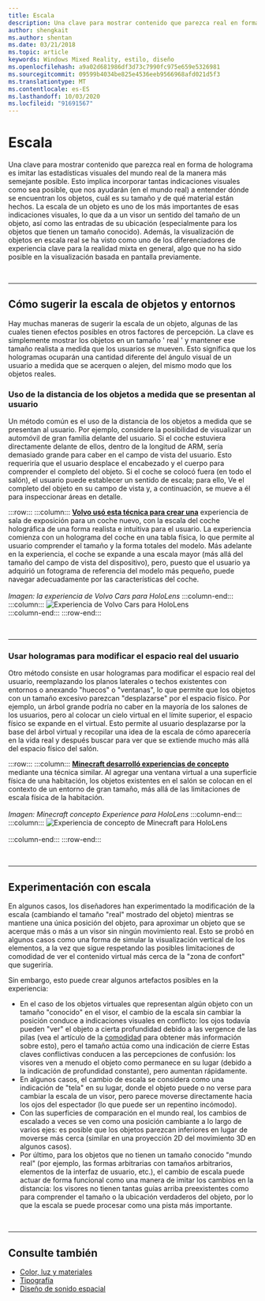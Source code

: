 ```yaml
---
title: Escala
description: Una clave para mostrar contenido que parezca real en forma de holograma es imitar las estadísticas visuales del mundo real de la manera más semejante posible.
author: shengkait
ms.author: shentan
ms.date: 03/21/2018
ms.topic: article
keywords: Windows Mixed Reality, estilo, diseño
ms.openlocfilehash: a9a02d681986df3d73c7990fc975e659e5326981
ms.sourcegitcommit: 09599b4034be825e4536eeb9566968afd021d5f3
ms.translationtype: MT
ms.contentlocale: es-ES
ms.lasthandoff: 10/03/2020
ms.locfileid: "91691567"
---
```

# <a name="scale"></a>Escala

Una clave para mostrar contenido que parezca real en forma de holograma es imitar las estadísticas visuales del mundo real de la manera más semejante posible. Esto implica incorporar tantas indicaciones visuales como sea posible, que nos ayudarán (en el mundo real) a entender dónde se encuentran los objetos, cuál es su tamaño y de qué material están hechos. La escala de un objeto es uno de los más importantes de esas indicaciones visuales, lo que da a un visor un sentido del tamaño de un objeto, así como las entradas de su ubicación (especialmente para los objetos que tienen un tamaño conocido). Además, la visualización de objetos en escala real se ha visto como uno de los diferenciadores de experiencia clave para la realidad mixta en general, algo que no ha sido posible en la visualización basada en pantalla previamente.

<br>

---

## <a name="how-to-suggest-the-scale-of-objects-and-environments"></a>Cómo sugerir la escala de objetos y entornos

Hay muchas maneras de sugerir la escala de un objeto, algunas de las cuales tienen efectos posibles en otros factores de percepción. La clave es simplemente mostrar los objetos en un tamaño ' real ' y mantener ese tamaño realista a medida que los usuarios se mueven. Esto significa que los hologramas ocuparán una cantidad diferente del ángulo visual de un usuario a medida que se acerquen o alejen, del mismo modo que los objetos reales.

### <a name="utilize-the-distance-of-objects-as-they-are-presented-to-the-user"></a>Uso de la distancia de los objetos a medida que se presentan al usuario

Un método común es el uso de la distancia de los objetos a medida que se presentan al usuario. Por ejemplo, considere la posibilidad de visualizar un automóvil de gran familia delante del usuario. Si el coche estuviera directamente delante de ellos, dentro de la longitud de ARM, sería demasiado grande para caber en el campo de vista del usuario. Esto requeriría que el usuario desplace el encabezado y el cuerpo para comprender el completo del objeto. Si el coche se colocó fuera (en todo el salón), el usuario puede establecer un sentido de escala; para ello, Ve el completo del objeto en su campo de vista y, a continuación, se mueve a él para inspeccionar áreas en detalle.

:::row:::
    :::column:::
        **[Volvo usó esta técnica para crear una](https://www.youtube.com/watch?v=DilzwF90vec)** experiencia de sala de exposición para un coche nuevo, con la escala del coche holográfica de una forma realista e intuitiva para el usuario. La experiencia comienza con un holograma del coche en una tabla física, lo que permite al usuario comprender el tamaño y la forma totales del modelo. Más adelante en la experiencia, el coche se expande a una escala mayor (más allá del tamaño del campo de vista del dispositivo), pero, puesto que el usuario ya adquirió un fotograma de referencia del modelo más pequeño, puede navegar adecuadamente por las características del coche.<br>
        <br>
        *Imagen: la experiencia de Volvo Cars para HoloLens*
    :::column-end:::
        :::column:::
       ![Experiencia de Volvo Cars para HoloLens](images/volvo-cars-microsoft-hololens-experience01-640px.jpg)<br>
    :::column-end:::
:::row-end:::


<br>

---

### <a name="use-holograms-to-modify-the-users-real-space"></a>Usar hologramas para modificar el espacio real del usuario

Otro método consiste en usar hologramas para modificar el espacio real del usuario, reemplazando los planos laterales o techos existentes con entornos o anexando "huecos" o "ventanas", lo que permite que los objetos con un tamaño excesivo parezcan "desplazarse" por el espacio físico. Por ejemplo, un árbol grande podría no caber en la mayoría de los salones de los usuarios, pero al colocar un cielo virtual en el límite superior, el espacio físico se expande en el virtual. Esto permite al usuario desplazarse por la base del árbol virtual y recopilar una idea de la escala de cómo aparecería en la vida real y después buscar para ver que se extiende mucho más allá del espacio físico del salón.

:::row:::
    :::column:::
        **[Minecraft desarrolló experiencias de concepto](https://minecraft.net/)** mediante una técnica similar. Al agregar una ventana virtual a una superficie física de una habitación, los objetos existentes en el salón se colocan en el contexto de un entorno de gran tamaño, más allá de las limitaciones de escala física de la habitación.<br>
        <br>
        *Imagen: Minecraft concepto Experience para HoloLens*
    :::column-end:::
        :::column:::
       ![Experiencia de concepto de Minecraft para HoloLens](images/800px-minecraftwindow-640px.jpg)<br><br>
    :::column-end:::
:::row-end:::


<br>

---


## <a name="experimenting-with-scale"></a>Experimentación con escala

En algunos casos, los diseñadores han experimentado la modificación de la escala (cambiando el tamaño "real" mostrado del objeto) mientras se mantiene una única posición del objeto, para aproximar un objeto que se acerque más o más a un visor sin ningún movimiento real. Esto se probó en algunos casos como una forma de simular la visualización vertical de los elementos, a la vez que sigue respetando las posibles limitaciones de comodidad de ver el contenido virtual más cerca de la "zona de confort" que sugeriría.

Sin embargo, esto puede crear algunos artefactos posibles en la experiencia:
* En el caso de los objetos virtuales que representan algún objeto con un tamaño "conocido" en el visor, el cambio de la escala sin cambiar la posición conduce a indicaciones visuales en conflicto: los ojos todavía pueden "ver" el objeto a cierta profundidad debido a las vergence de las pilas (vea el artículo de la [comodidad](comfort.md) para obtener más información sobre esto), pero el tamaño actúa como una indicación de cierre Estas claves conflictivas conducen a las percepciones de confusión: los visores ven a menudo el objeto como permanece en su lugar (debido a la indicación de profundidad constante), pero aumentan rápidamente.
* En algunos casos, el cambio de escala se considera como una indicación de "tela" en su lugar, donde el objeto puede o no verse para cambiar la escala de un visor, pero parece moverse directamente hacia los ojos del espectador (lo que puede ser un repentino incómodo).
* Con las superficies de comparación en el mundo real, los cambios de escalado a veces se ven como una posición cambiante a lo largo de varios ejes: es posible que los objetos parezcan inferiores en lugar de moverse más cerca (similar en una proyección 2D del movimiento 3D en algunos casos).
* Por último, para los objetos que no tienen un tamaño conocido "mundo real" (por ejemplo, las formas arbitrarias con tamaños arbitrarios, elementos de la interfaz de usuario, etc.), el cambio de escala puede actuar de forma funcional como una manera de imitar los cambios en la distancia: los visores no tienen tantas guías arriba preexistentes como para comprender el tamaño o la ubicación verdaderos del objeto, por lo que la escala se puede procesar como una pista más importante.

<br>

---

## <a name="see-also"></a>Consulte también
* [Color, luz y materiales](../color,-light-and-materials.md)
* [Tipografía](typography.md)
* [Diseño de sonido espacial](spatial-sound-design.md)
